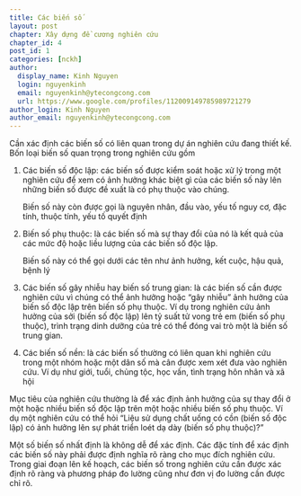 ```yaml
---
title: Các biến số
layout: post
chapter: Xây dựng đề cương nghiên cứu
chapter_id: 4
post_id: 1
categories: [nckh]
author:
  display_name: Kinh Nguyen
  login: nguyenkinh
  email: nguyenkinh@ytecongcong.com
  url: https://www.google.com/profiles/112009149785989721279
author_login: Kinh Nguyen
author_email: nguyenkinh@ytecongcong.com
---
```


Cần xác định các biến số có liên quan trong dự án nghiên cứu đang thiết kế. Bốn loại biến số quan trọng trong nghiên cứu gồm

1.  Các biến số độc lập: các biến số được kiểm soát hoặc xử lý trong một nghiên cứu để xem có ảnh hưởng khác biệt gì của các biến số này lên những biến số được đề xuất là có phụ thuộc vào chúng.

    Biến số này còn được gọi là nguyên nhân, đầu vào, yếu tố nguy cơ, đặc tính, thuộc tính, yếu tố quyết định

2.  Biến số phụ thuộc: là các biến số mà sự thay đổi của nó là kết quả của các mức độ hoặc liều lượng của các biến số độc lập.

    Biến số này có thể gọi dưới các tên như ảnh hưởng, kết cuộc, hậu quả, bệnh lý

3.  Các biến số gây nhiễu hay biến số trung gian: là các biến số cần được nghiên cứu vì chúng có thể ảnh hưởng hoặc “gây nhiễu” ảnh hưởng của biến số độc lập trên biến số phụ thuộc. Ví dụ trong nghiên cứu ảnh hưởng của sởi (biến số độc lập) lên tỷ suất tử vong trẻ em (biến số phụ thuộc), trình trạng dinh dưỡng của trẻ có thể đóng vai trò một là biến số trung gian.

4.  Các biến số nền: là các biến số thường có liên quan khi nghiên cứu trong một nhóm hoặc một dân số mà cân được xem xét đưa vào nghiên cứu. Ví dụ như giới, tuổi, chủng tộc, học vấn, tình trạng hôn nhân và xã hội

Mục tiêu của nghiên cứu thường là để xác định ảnh hưởng của sự thay đổi ở một hoặc nhiều biến số độc lập trên một hoặc nhiều biến số phụ thuộc. Ví dụ một nghiên cứu có thể hỏi “Liệu sử dụng chất uống có cồn (biến số độc lập) có ảnh hưởng lên sự phát triển loét dạ dày (biến số phụ thuộc)?”

Một số biến số nhất định là không dễ để xác định. Các đặc tính để xác định các biến số này phải được định nghĩa rõ ràng cho mục đích nghiên cứu. Trong giai đoạn lên kế hoạch, các biến số trong nghiên cứu cần được xác định rõ ràng và phương pháp đo lường cũng như đơn vị đo lường cần được chỉ rõ.